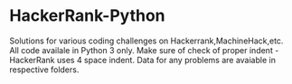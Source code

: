 # HackerRank-Python

Solutions for various coding challenges on Hackerrank,MachineHack,etc.
All code availale in Python 3 only. 
Make sure of check of proper indent - HackerRank uses 4 space indent.
Data for any problems are avaiable in respective folders.
